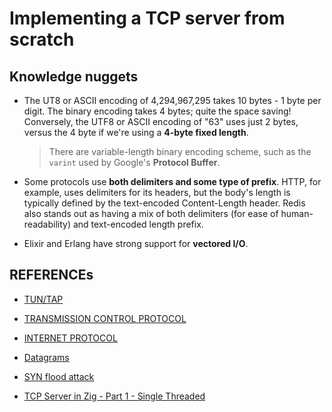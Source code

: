 # Implementing a TCP server from scratch

## Knowledge nuggets

- The UT8 or ASCII encoding of 4,294,967,295 takes 10 bytes - 1 byte per digit. The binary encoding takes 4 bytes; quite the space saving! Conversely, the UTF8 or ASCII encoding of "63" uses just 2 bytes, versus the 4 byte if we're using a **4-byte fixed length**.

  > There are variable-length binary encoding scheme, such as the `varint` used by Google's **Protocol Buffer**.

- Some protocols use **both delimiters and some type of prefix**. HTTP, for example, uses delimiters for its headers, but the body's length is typically defined by the text-encoded Content-Length header. Redis also stands out as having a mix of both delimiters (for ease of human-readability) and text-encoded length prefix.

- Elixir and Erlang have strong support for **vectored I/O**.

## REFERENCEs

- [TUN/TAP](https://en.wikipedia.org/wiki/TUN/TAP)
- [TRANSMISSION CONTROL PROTOCOL](https://www.ietf.org/rfc/rfc793.txt)
- [INTERNET PROTOCOL](https://datatracker.ietf.org/doc/html/rfc791)
- [Datagrams](https://en.wikipedia.org/wiki/Datagram)
- [SYN flood attack](https://www.cloudflare.com/en-in/learning/ddos/syn-flood-ddos-attack/)

- [TCP Server in Zig - Part 1 - Single Threaded](https://www.openmymind.net/TCP-Server-In-Zig-Part-1-Single-Threaded/)

